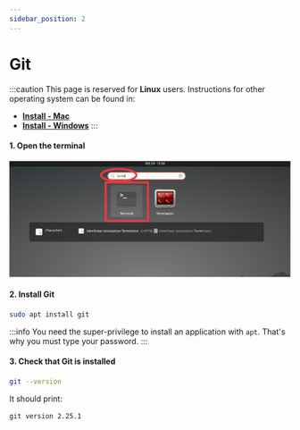 ```yaml
---
sidebar_position: 2
---
```


# Git

:::caution
This page is reserved for **Linux** users. Instructions for other operating system can be found in:
- [**Install - Mac**](../mac/git)
- [**Install - Windows**](../windows/git)
:::

#### 1. Open the terminal

![Open terminal](/img/installation/linux/terminal.png)

#### 2. Install Git
```bash
sudo apt install git
```

:::info
You need the super-privilege to install an application with `apt`.
That's why you must type your password.
:::

#### 3. Check that Git is installed
```bash
git --version
```

It should print:
```
git version 2.25.1
```
